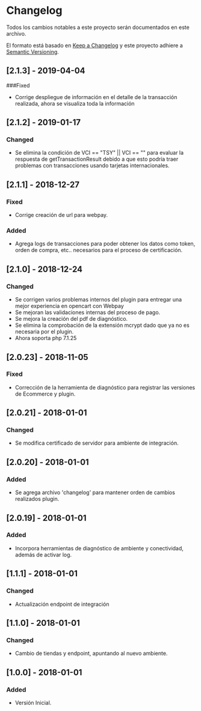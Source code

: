 # Changelog
Todos los cambios notables a este proyecto serán documentados en este archivo.

El formato está basado en [Keep a Changelog](http://keepachangelog.com/en/1.0.0/)
y este proyecto adhiere a [Semantic Versioning](http://semver.org/spec/v2.0.0.html).

## [2.1.3] - 2019-04-04
###Fixed
- Corrige despliegue de información en el detalle de la transacción realizada, ahora se visualiza toda la información

## [2.1.2] - 2019-01-17
### Changed
- Se elimina la condición de VCI == "TSY" || VCI == "" para evaluar la respuesta de getTransactionResult debido a que
esto podría traer problemas con transacciones usando tarjetas internacionales.

## [2.1.1] - 2018-12-27
### Fixed
- Corrige creación de url para webpay.
### Added
- Agrega logs de transacciones para poder obtener los datos como token, orden de compra, etc.. necesarios para el proceso de certificación.

## [2.1.0] - 2018-12-24
### Changed
- Se corrigen varios problemas internos del plugin para entregar una mejor experiencia en opencart con Webpay
- Se mejoran las validaciones internas del proceso de pago.
- Se mejora la creación del pdf de diagnóstico.
- Se elimina la comprobación de la extensión mcrypt dado que ya no es necesaria por el plugin.
- Ahora soporta php 7.1.25

## [2.0.23] - 2018-11-05
### Fixed
- Corrección de la herramienta de diagnóstico para registrar las versiones de Ecommerce y plugin.

## [2.0.21] - 2018-01-01
### Changed
- Se modifica certificado de servidor para ambiente de integración.

## [2.0.20] - 2018-01-01
### Added
- Se agrega archivo 'changelog' para mantener orden de cambios realizados plugin.

## [2.0.19] - 2018-01-01
### Added
- Incorpora herramientas de diagnóstico de ambiente y conectividad, además de activar log.

## [1.1.1] - 2018-01-01
### Changed
- Actualización endpoint de integración

## [1.1.0] - 2018-01-01
### Changed
- Cambio de tiendas y endpoint, apuntando al nuevo ambiente.

## [1.0.0] - 2018-01-01
### Added
- Versión Inicial.
